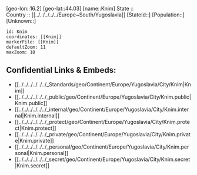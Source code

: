 ﻿---
location: [44.03,16.2] 
mapzoom: [7,12] 
mapmarker: city 
type: City
tags:
- geo/City


SpocWebEntityId: 31513
isDeleted: false
confidential: public

---
[geo-lon::16.2] 
[geo-lat::44.03] 
[name::Knim] 
State ::  
Country :: [[../../../../../Europe~South/Yugoslavia]] 
[StateId::] 
[Population::] 
[Unknown::] 


```leaflet
id: Knim
coordinates: [[Knim]] 
markerFile: [[Knim]] 
defaultZoom: 11 
maxZoom: 18
```


## Confidential Links & Embeds: 
- [[../../../../../../_Standards/geo/Continent/Europe/Yugoslavia/City/Knim|Knim]] 
- [[../../../../../../_public/geo/Continent/Europe/Yugoslavia/City/Knim.public|Knim.public]] 
- [[../../../../../../_internal/geo/Continent/Europe/Yugoslavia/City/Knim.internal|Knim.internal]] 
- [[../../../../../../_protect/geo/Continent/Europe/Yugoslavia/City/Knim.protect|Knim.protect]] 
- [[../../../../../../_private/geo/Continent/Europe/Yugoslavia/City/Knim.private|Knim.private]] 
- [[../../../../../../_personal/geo/Continent/Europe/Yugoslavia/City/Knim.personal|Knim.personal]] 
- [[../../../../../../_secret/geo/Continent/Europe/Yugoslavia/City/Knim.secret|Knim.secret]] 
